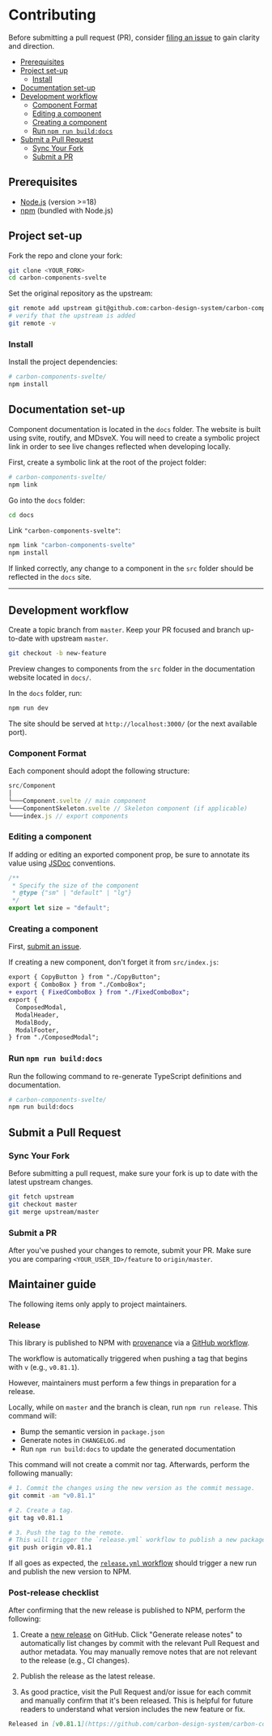 # Contributing

Before submitting a pull request (PR), consider [filing an issue](https://github.com/carbon-design-system/carbon-components-svelte/issues) to gain clarity and direction.

- [Prerequisites](#prerequisites)
- [Project set-up](#project-set-up)
  - [Install](#install)
- [Documentation set-up](#documentation-set-up)
- [Development workflow](#development-workflow)
  - [Component Format](#component-format)
  - [Editing a component](#editing-a-component)
  - [Creating a component](#creating-a-component)
  - [Run `npm run build:docs`](#run-npm-run-builddocs)
- [Submit a Pull Request](#submit-a-pull-request)
  - [Sync Your Fork](#sync-your-fork)
  - [Submit a PR](#submit-a-pr)

## Prerequisites

- [Node.js](https://nodejs.org/en/download/package-manager/) (version >=18)
- [npm](https://docs.npmjs.com/cli) (bundled with Node.js)

## Project set-up

Fork the repo and clone your fork:

```sh
git clone <YOUR_FORK>
cd carbon-components-svelte
```

Set the original repository as the upstream:

```sh
git remote add upstream git@github.com:carbon-design-system/carbon-components-svelte.git
# verify that the upstream is added
git remote -v
```

### Install

Install the project dependencies:

```sh
# carbon-components-svelte/
npm install
```

## Documentation set-up

Component documentation is located in the `docs` folder. The website is built using svite, routify, and MDsveX. You will need to create a symbolic project link in order to see live changes reflected when developing locally.

First, create a symbolic link at the root of the project folder:

```sh
# carbon-components-svelte/
npm link
```

Go into the `docs` folder:

```sh
cd docs
```

Link `"carbon-components-svelte"`:

```sh
npm link "carbon-components-svelte"
npm install
```

If linked correctly, any change to a component in the `src` folder should be reflected in the `docs` site.

---

## Development workflow

Create a topic branch from `master`. Keep your PR focused and branch up-to-date with upstream `master`.

```sh
git checkout -b new-feature
```

Preview changes to components from the `src` folder in the documentation website located in `docs/`.

In the `docs` folder, run:

```sh
npm run dev
```

The site should be served at `http://localhost:3000/` (or the next available port).

### Component Format

Each component should adopt the following structure:

```js
src/Component
│
└───Component.svelte // main component
└───ComponentSkeleton.svelte // Skeleton component (if applicable)
└───index.js // export components
```

### Editing a component

If adding or editing an exported component prop, be sure to annotate its value using [JSDoc](https://jsdoc.app/) conventions.

```js
/**
 * Specify the size of the component
 * @type {"sm" | "default" | "lg"}
 */
export let size = "default";
```

### Creating a component

First, [submit an issue](https://github.com/carbon-design-system/carbon-components-svelte/issues).

If creating a new component, don't forget it from `src/index.js`:

```diff
export { CopyButton } from "./CopyButton";
export { ComboBox } from "./ComboBox";
+ export { FixedComboBox } from "./FixedComboBox";
export {
  ComposedModal,
  ModalHeader,
  ModalBody,
  ModalFooter,
} from "./ComposedModal";
```

### Run `npm run build:docs`

Run the following command to re-generate TypeScript definitions and documentation.

```sh
# carbon-components-svelte/
npm run build:docs
```

## Submit a Pull Request

### Sync Your Fork

Before submitting a pull request, make sure your fork is up to date with the latest upstream changes.

```sh
git fetch upstream
git checkout master
git merge upstream/master
```

### Submit a PR

After you've pushed your changes to remote, submit your PR. Make sure you are comparing `<YOUR_USER_ID>/feature` to `origin/master`.

## Maintainer guide

The following items only apply to project maintainers.

### Release

This library is published to NPM with [provenance](https://docs.npmjs.com/generating-provenance-statements) via a [GitHub workflow](https://github.com/carbon-design-system/carbon-components-svelte/blob/master/.github/workflows/release.yml).

The workflow is automatically triggered when pushing a tag that begins with `v` (e.g., `v0.81.1`).

However, maintainers must perform a few things in preparation for a release.

Locally, while on `master` and the branch is clean, run `npm run release`. This command will:

- Bump the semantic version in `package.json`
- Generate notes in `CHANGELOG.md`
- Run `npm run build:docs` to update the generated documentation

This command will not create a commit nor tag. Afterwards, perform the following manually:

```sh
# 1. Commit the changes using the new version as the commit message.
git commit -am "v0.81.1"

# 2. Create a tag.
git tag v0.81.1

# 3. Push the tag to the remote.
# This will trigger the `release.yml` workflow to publish a new package to NPM (with provenance).
git push origin v0.81.1
```

If all goes as expected, the [`release.yml` workflow](https://github.com/carbon-design-system/carbon-components-svelte/actions/workflows/release.yml) should trigger a new run and publish the new version to NPM.

### Post-release checklist

After confirming that the new release is published to NPM, perform the following:

1. Create a [new release](https://github.com/carbon-design-system/carbon-components-svelte/releases/new) on GitHub. Click "Generate release notes" to automatically list changes by commit with the relevant Pull Request and author metadata. You may manually remove notes that are not relevant to the release (e.g., CI changes).

2. Publish the release as the latest release.

3. As good practice, visit the Pull Request and/or issue for each commit and manually confirm that it's been released. This is helpful for future readers to understand what version includes the new feature or fix.

```md
Released in [v0.81.1](https://github.com/carbon-design-system/carbon-components-svelte/releases/tag/v0.81.1).
```
